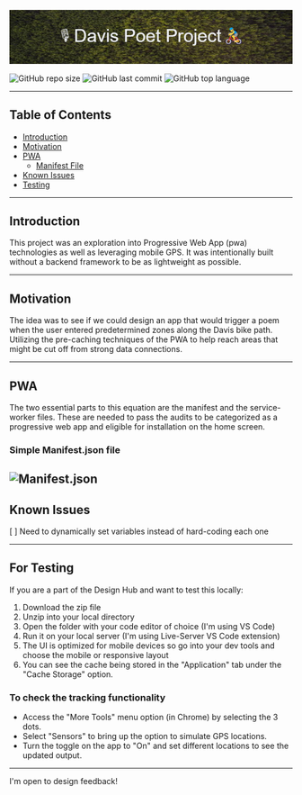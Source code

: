 ![Markdown Banner](/image/markdown-banner.png)

![GitHub repo size](https://img.shields.io/github/repo-size/gibstock/pwatest)
![GitHub last commit](https://img.shields.io/github/last-commit/gibstock/pwatest)
![GitHub top language](https://img.shields.io/github/languages/top/gibstock/pwatest)

---
## Table of Contents

* [Introduction](#introduction)
* [Motivation](#motivation)
* [PWA](#pwa)
  * [Manifest File](#simple-manifestjson-file)
* [Known Issues](#known-issues)
* [Testing](#for-testing)
___
## Introduction 
This project was an exploration into Progressive Web App (pwa) technologies as well as leveraging mobile GPS. It was intentionally built without a backend framework to be as lightweight as possible.

---

## Motivation
The idea was to see if we could design an app that would trigger a poem when the user entered predetermined zones along the Davis bike path. Utilizing the pre-caching techniques of the PWA to help reach areas that might be cut off from strong data connections.

---

## PWA
The two essential parts to this equation are the manifest and the service-worker files. These are needed to pass the audits to be categorized as a progressive web app and eligible for installation on the home screen. 

### Simple Manifest.json file
![Manifest.json](/image/manifest.png)
---



## Known Issues
[ ] Need to dynamically set variables instead of hard-coding each one

---

## For Testing

If you are a part of the Design Hub and want to test this locally:
1. Download the zip file
1. Unzip into your local directory
1. Open the folder with your code editor of choice (I'm using VS Code)
1. Run it on your local server (I'm using Live-Server VS Code extension)
1. The UI is optimized for mobile devices so go into your dev tools and choose the mobile or responsive layout
1. You can see the cache being stored in the "Application" tab under the "Cache Storage" option.
### To check the tracking functionality
* Access the "More Tools" menu option (in Chrome) by selecting the 3 dots.
* Select "Sensors" to bring up the option to simulate GPS locations.
* Turn the toggle on the app to "On" and set different locations to see the updated output.
___

I'm open to design feedback!